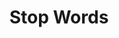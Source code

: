 ---
title: "Stop Words"

categories: ['']

tags: ['Stop', 'Words']

arabic: ['الكلمات المستبعدة', 'كلمات الوقف']

publishers: ['المعالجة اﻵلية للنصوص العربية']

types: "word"

slug: ""
---